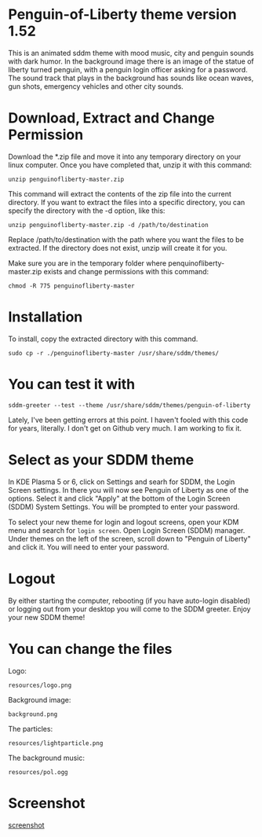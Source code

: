 # Penguin-of-Liberty theme version 1.52

This is an animated sddm theme with mood music, city and penguin sounds with dark humor. In the background image there is an image of the statue of liberty turned penguin, with a penguin login officer asking for a password. The sound track that plays in the background has sounds like ocean waves, gun shots, emergency vehicles and other city sounds.

# Download, Extract and Change Permission

Download the *.zip file and move it into any temporary directory on your linux computer. Once you have completed that, unzip it with this command:

    unzip penguinofliberty-master.zip

This command will extract the contents of the zip file into the current directory. If you want to extract the files into a specific directory, you can specify the directory with the -d option, like this:

    unzip penguinofliberty-master.zip -d /path/to/destination

Replace /path/to/destination with the path where you want the files to be extracted. If the directory does not exist, unzip will create it for you.

Make sure you are in the temporary folder where penquinofliberty-master.zip exists and change permissions with this command:

    chmod -R 775 penguinofliberty-master
    
# Installation

To install, copy the extracted directory with this command.
    
    sudo cp -r ./penguinofliberty-master /usr/share/sddm/themes/

# You can test it with

    sddm-greeter --test --theme /usr/share/sddm/themes/penguin-of-liberty

Lately, I've been getting errors at this point. I haven't fooled with this code for years, literally. I don't get on Github very much. I am working to fix it.

# Select as your SDDM theme

In KDE Plasma 5 or 6, click on Settings and searh for SDDM, the Login Screen settings. In there you will now see Penguin of Liberty as one of the options. Select it and click "Apply" at the bottom of the Login Screen (SDDM) System Settings. You will be prompted to enter your password.

To select your new theme for login and logout screens, open your KDM menu and search for <code>login screen</code>. Open 
Login Screen (SDDM) manager. Under themes on the left of the screen, scroll down to "Penguin of Liberty" and click it. You will need to enter your password.

# Logout

By either starting the computer, rebooting (if you have auto-login disabled) or logging out from your desktop you will come to the SDDM greeter. Enjoy your new SDDM theme!

# You can change the files

Logo:

    resources/logo.png

Background image:

    background.png
    
The particles:

    resources/lightparticle.png
    
The background music:

    resources/pol.ogg
    
# Screenshot
    
[screenshot](screenshot.jpg)

